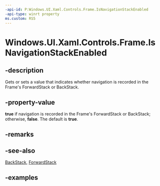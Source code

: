 ```yaml
---
-api-id: P:Windows.UI.Xaml.Controls.Frame.IsNavigationStackEnabled
-api-type: winrt property
ms.custom: RS5
---
```


<!-- Property syntax.
public bool IsNavigationStackEnabled { get;  set; }
-->

# Windows.UI.Xaml.Controls.Frame.IsNavigationStackEnabled

## -description

Gets or sets a value that indicates whether navigation is recorded in the Frame's ForwardStack or BackStack.

## -property-value

**true** if navigation is recorded in the Frame's ForwardStack or BackStack; otherwise, **false**. The default is **true**.

## -remarks

## -see-also

[BackStack](frame_backstack.md), [ForwardStack](frame_forwardstack.md)

## -examples


